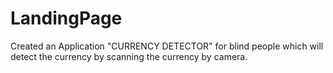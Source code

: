 # LandingPage
Created an Application "CURRENCY DETECTOR"  for blind people which will detect the currency by scanning the currency by camera.
